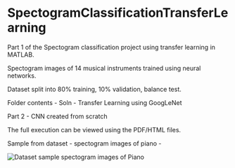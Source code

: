 # SpectogramClassificationTransferLearning
Part 1 of the Spectogram classification project using transfer learning in MATLAB.

Spectogram images of 14 musical instruments trained using neural networks.

Dataset split into 80% training, 10% validation, balance test.


Folder contents -
Soln - Transfer Learning using GoogLeNet 

Part 2 - CNN created from scratch

The full execution can be viewed using the PDF/HTML files.

Sample from dataset - spectogram images of piano -

![Dataset sample spectogram images of Piano](https://github.com/khush777/SpectogramClassificationTransferLearning/blob/main/images/painoSample.PNG)


